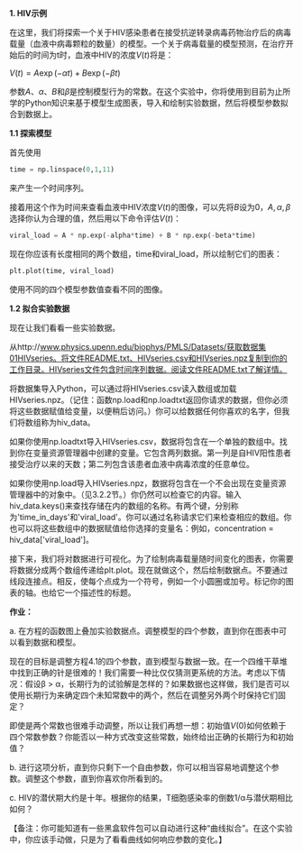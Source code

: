 **1. HIV示例**

在这里，我们将探索一个关于HIV感染患者在接受抗逆转录病毒药物治疗后的病毒载量（血液中病毒颗粒的数量）的模型。一个关于病毒载量的模型预测，在治疗开始后的时间为t时，血液中HIV的浓度$V(t)$将是： 

$V(t)=A\exp(-\alpha t) + B\exp(-\beta t)$

参数$A$、$\alpha$、$B$和$\beta$是控制模型行为的常数。在这个实验中，你将使用到目前为止所学的Python知识来基于模型生成图表，导入和绘制实验数据，然后将模型参数拟合到数据上。

**1.1 探索模型**

首先使用
```python
time = np.linspace(0,1,11)
```
来产生一个时间序列。

接着用这个作为时间来查看血液中HIV浓度$V(t)$的图像，可以先将$B$设为0，$A, \alpha, \beta$选择你认为合理的值，然后用以下命令评估$V(t)$：
```python
viral_load = A * np.exp(-alpha*time) + B * np.exp(-beta*time)
```

现在你应该有长度相同的两个数组，time和viral_load，所以绘制它们的图表： 
```python
plt.plot(time, viral_load)
```

使用不同的四个模型参数值查看不同的图像。

**1.2 拟合实验数据**

现在让我们看看一些实验数据。

从http://www.physics.upenn.edu/biophys/PMLS/Datasets/获取数据集01HIVseries。将文件README.txt、HIVseries.csv和HIVseries.npz复制到你的工作目录。HIVseries文件包含时间序列数据。阅读文件README.txt了解详情。

将数据集导入Python，可以通过将HIVseries.csv读入数组或加载HIVseries.npz。（记住：函数np.load和np.loadtxt返回你请求的数据，但你必须将这些数据赋值给变量，以便稍后访问。）你可以给数据任何你喜欢的名字，但我们将数组称为hiv_data。

如果你使用np.loadtxt导入HIVseries.csv，数据将包含在一个单独的数组中。找到你在变量资源管理器中创建的变量。它包含两列数据。第一列是自HIV阳性患者接受治疗以来的天数；第二列包含该患者血液中病毒浓度的任意单位。

如果你使用np.load导入HIVseries.npz，数据将包含在一个不会出现在变量资源管理器中的对象中。（见3.2.2节。）你仍然可以检查它的内容。输入hiv_data.keys()来查找存储在内的数组的名称。有两个键，分别称为'time_in_days'和'viral_load'。你可以通过名称请求它们来检查相应的数组。你也可以将这些数组中的数据赋值给你选择的变量名：例如，concentration = hiv_data['viral_load']。

接下来，我们将对数据进行可视化。为了绘制病毒载量随时间变化的图表，你需要将数据分成两个数组传递给plt.plot。现在就做这个，然后绘制数据点。不要通过线段连接点。相反，使每个点成为一个符号，例如一个小圆圈或加号。标记你的图表的轴。也给它一个描述性的标题。

**作业：**

a. 在方程的函数图上叠加实验数据点。调整模型的四个参数，直到你在图表中可以看到数据和模型。 

现在的目标是调整方程4.1的四个参数，直到模型与数据一致。在一个四维干草堆中找到正确的针是很难的！我们需要一种比仅仅猜测更系统的方法。考虑以下情况：假设β > α，长期行为的试验解是怎样的？如果数据也这样做，我们是否可以使用长期行为来确定四个未知常数中的两个，然后在调整另外两个时保持它们固定？

即使是两个常数也很难手动调整，所以让我们再想一想：初始值$V(0)$如何依赖于四个常数参数？你能否以一种方式改变这些常数，始终给出正确的长期行为和初始值？

b. 进行这项分析，直到你只剩下一个自由参数，你可以相当容易地调整这个参数。调整这个参数，直到你喜欢你所看到的。

c. HIV的潜伏期大约是十年。根据你的结果，T细胞感染率的倒数1/α与潜伏期相比如何？

【备注：你可能知道有一些黑盒软件包可以自动进行这种“曲线拟合”。在这个实验中，你应该手动做，只是为了看看曲线如何响应参数的变化。】
